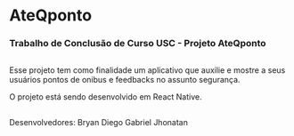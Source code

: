 # AteQponto
### Trabalho de Conclusão de Curso USC - Projeto AteQponto 

##

Esse projeto tem como finalidade um aplicativo que auxilie e mostre a seus usuários pontos de onibus e feedbacks no assunto segurança.

O projeto está sendo desenvolvido em React Native.
##

Desenvolvedores:
    Bryan
    Diego
    Gabriel
    Jhonatan
